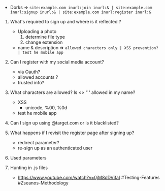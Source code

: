 - Dorks => `site:example.com inurl:join inurl:& | site:example.com inurl:signup inurl:& | site:example.com inurl:register inurl:&`
        
1. What's required to sign up and where is it reflected ?

    - Uploading a photo
        1. determine file type
        2. change extension
    - name & description => `allowed characters only | XSS prevention? | test he mobile app`
2. Can I register with my social media account?
    - via Oauth?
    - allowed accounts ?
    - trusted info?
3. What characters are allowed? Is <> “ ' allowed in my name?
    
    - XSS
        - unicode, %00, %0d
    - test he mobile app
        
4. Can I sign up using @target.com or is it blacklisted?
    
5. What happens if I revisit the register page after signing up?
    - redirect parameter?
    - re-sign up as an authenticated user
6. Used parameters
    
7. Hunting in .js files
    - https://www.youtube.com/watch?v=0jM8dDVifaI
#Testing-Features
#Zseanos-Methodology